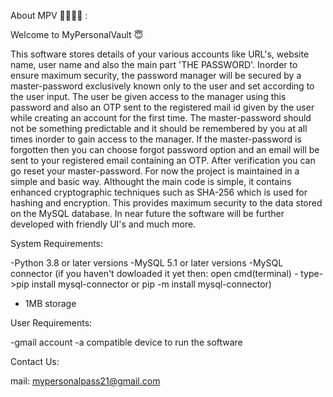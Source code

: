 About MPV 🙋‍♂️🙋‍♀️ :

Welcome to MyPersonalVault 😇 

This software stores details of your various accounts like URL's, website name, user name and also the main part 'THE PASSWORD'.
Inorder to ensure maximum security, the password manager will be secured by a master-password exclusively known only to the user 
and set according to the user input. The user be given access to the manager using this password and also an OTP sent to the registered
mail id given by the user while creating an account for the first time. The master-password should not be something predictable and it 
should be remembered by you at all times inorder to gain access to the manager. If the master-password is forgotten then you can 
choose forgot password option and an email will be sent to your registered email containing an OTP. After verification you can go reset your master-password.
For now the project is maintained in a simple and basic way. Althought the main code is simple, it contains enhanced cryptographic techniques such as SHA-256 
which is used for hashing and encryption. This provides maximum security to the data stored on the MySQL database.
In near future the software will be further developed with friendly UI's and much more.

System Requirements:

-Python 3.8 or later versions
-MySQL 5.1 or later versions
-MySQL connector (if you haven't dowloaded it yet then: open cmd(terminal) - type->pip install mysql-connector or pip -m install mysql-connector)
- 1MB storage


User Requirements:

-gmail account
-a compatible device to run the software

Contact Us:

mail: mypersonalpass21@gmail.com
